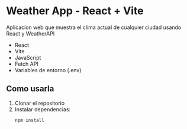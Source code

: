 # Weather App - React + Vite

Aplicacion web que muestra el clima actual de cualquier ciudad usando React y WeatherAPI


- React
- Vite
- JavaScript
- Fetch API
- Variables de entorno (.env)

## Como usarla

1. Clonar el repositorio
2. Instalar dependencias:
    ```bash
    npm install
